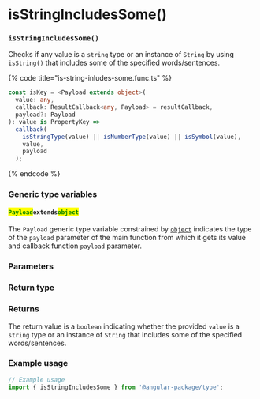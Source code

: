 # isStringIncludesSome()

### `isStringIncludesSome()`

Checks if any value is a `string` type or an instance of `String` by using `isString()` that includes some of the specified words/sentences.

{% code title="is-string-inludes-some.func.ts" %}
```typescript
const isKey = <Payload extends object>(
  value: any,
  callback: ResultCallback<any, Payload> = resultCallback,
  payload?: Payload
): value is PropertyKey =>
  callback(
    isStringType(value) || isNumberType(value) || isSymbol(value),
    value,
    payload
  );
```
{% endcode %}

### Generic type variables

#### <mark style="color:green;">**`Payload`**</mark>**`extends`**<mark style="color:green;">**`object`**</mark>

The `Payload` generic type variable constrained by [`object`](https://www.typescriptlang.org/docs/handbook/basic-types.html#object) indicates the type of the `payload` parameter of the main function from which it gets its value and callback function `payload` parameter.

### Parameters

### Return type

### Returns

The return value is a `boolean` indicating whether the provided `value` is a `string` type or an instance of `String` that includes some of the specified words/sentences.

### Example usage

```typescript
// Example usage
import { isStringIncludesSome } from '@angular-package/type';

```

